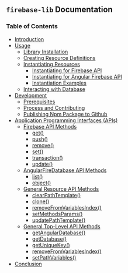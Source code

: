 ## `firebase-lib` Documentation

### Table of Contents

* [Introduction](./docs/introduction.md)
* [Usage](./docs/installation.md)
  * [Library Installation](./docs/installation)
  * [Creating Resource Definitions](./docs/creating-resource-definitions.md)
  * [Instantiating Resources](./docs/instantiating-resources.md)
    * [Instantiating for Firebase API](./docs/instantiating-for-firebase-api.md)
    * [Instantiating for Angular Firebase API](./docs/instantiating-for-firebase-api.md)
    * [Instantiation Examples]('./docs/instantiation-examples.md')
  * [Interacting with Database]()
* [Development]()
  * [Prerequisites]()
  * [Process and Contributing]()
  * [Publishing Npm Package to Github]()
* [Application Programming Interfaces (APIs)]()
  * [Firebase API Methods]()
    * [get()]()
    * [push()]()
    * [remove()]()
    * [set()]()
    * [transaction()]()
    * [update()]()
  * [AngularFireDatabase API Methods]()
    * [list()]()
    * [object()]()
  * [General Resource API Methods]()
    * [clearPathTemplate()]()
    * [clone()]()
    * [removeFromVariablesIndex()]()
    * [setMethodsParams()]()
    * [updatePathTemplate()]()
  * [General Top-Level API Methods]()
    * [getAngularDatabase()]()
    * [getDatabase()]()
    * [getUniqueKey()]()
    * [removeFromVariablesIndex()]()
    * [setPathVariables()]()
* [Conclusion]()
